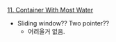 [11. Container With Most Water](https://leetcode.com/problems/container-with-most-water/)

- Sliding window?? Two pointer??
  - 어려울거 없음.